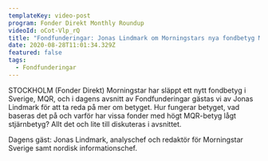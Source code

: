 ```yaml
---
templateKey: video-post
program: Fonder Direkt Monthly Roundup
videoId: oCot-Vlp_rQ
title: "Fondfunderingar: Jonas Lindmark om Morningstars nya fondbetyg MQR"
date: 2020-08-28T11:01:34.329Z
featured: false
tags:
  - Fondfunderingar
---
```

STOCKHOLM (Fonder Direkt) Morningstar har släppt ett nytt fondbetyg i Sverige, MQR, och i dagens avsnitt av Fondfunderingar gästas vi av Jonas Lindmark för att ta reda på mer om betyget. Hur fungerar betyget, vad baseras det på och varför har vissa fonder med högt MQR-betyg lågt stjärnbetyg? Allt det och lite till diskuteras i avsnittet.

Dagens gäst: Jonas Lindmark, analyschef och redaktör för Morningstar Sverige samt nordisk informationschef.